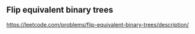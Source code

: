 ## Flip equivalent binary trees
https://leetcode.com/problems/flip-equivalent-binary-trees/description/
